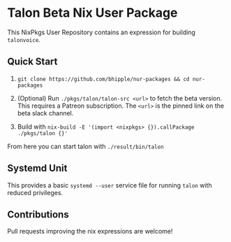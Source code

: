 # Talon Beta Nix User Package

This NixPkgs User Repository contains an expression for building `talonvoice`.

## Quick Start
1. `git clone https://github.com/bhipple/nur-packages && cd nur-packages`

2. (Optional) Run `./pkgs/talon/talon-src <url>` to fetch the beta version. This
   requires a Patreon subscription. The `<url>` is the pinned link on the beta
   slack channel.

3. Build with `nix-build -E '(import <nixpkgs> {}).callPackage ./pkgs/talon {}'`

From here you can start talon with `./result/bin/talon`

## Systemd Unit
This provides a basic `systemd --user` service file for running `talon` with
reduced privileges.

## Contributions
Pull requests improving the nix expressions are welcome!
